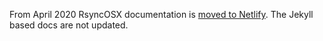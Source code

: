 From April 2020 RsyncOSX documentation is [moved to Netlify](https://rsyncosx.netlify.app/). The Jekyll based docs are not updated.
